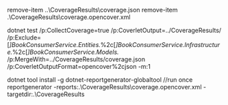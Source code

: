 ﻿remove-item ..\CoverageResults\coverage.json
remove-item .\CoverageResults\coverage.opencover.xml

dotnet test /p:CollectCoverage=true /p:CoverletOutput=../CoverageResults/ /p:Exclude=[*]BookConsumerService.Entities.*%2c[*]BookConsumerService.Infrastructure.*%2c[*]BookConsumerService.Models.*  /p:MergeWith=../CoverageResults/coverage.json /p:CoverletOutputFormat=opencover%2cjson -m:1

dotnet tool install -g dotnet-reportgenerator-globaltool //run once
reportgenerator -reports:.\CoverageResults\coverage.opencover.xml -targetdir:.\CoverageResults